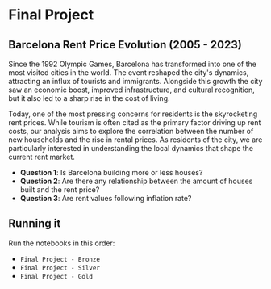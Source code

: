 # Final Project

## Barcelona Rent Price Evolution (2005 - 2023)

Since the 1992 Olympic Games, Barcelona has transformed into one of the most visited cities in the world. The event reshaped the city's dynamics, attracting an influx of tourists and immigrants. Alongside this growth the city saw an economic boost, improved infrastructure, and cultural recognition, but it also led to a sharp rise in the cost of living. 

Today, one of the most pressing concerns for residents is the skyrocketing rent prices.
While tourism is often cited as the primary factor driving up rent costs, our analysis aims to explore the correlation between the number of new households and the rise in rental prices. As residents of the city, we are particularly interested in understanding the local dynamics that shape the current rent market.

- **Question 1**: Is Barcelona building more or less houses?
- **Question 2**: Are there any relationship between the amount of houses built and the rent price?
- **Question 3**: Are rent values following inflation rate?

## Running it

Run the notebooks in this order:
- `Final Project - Bronze`
- `Final Project - Silver`
- `Final Project - Gold`